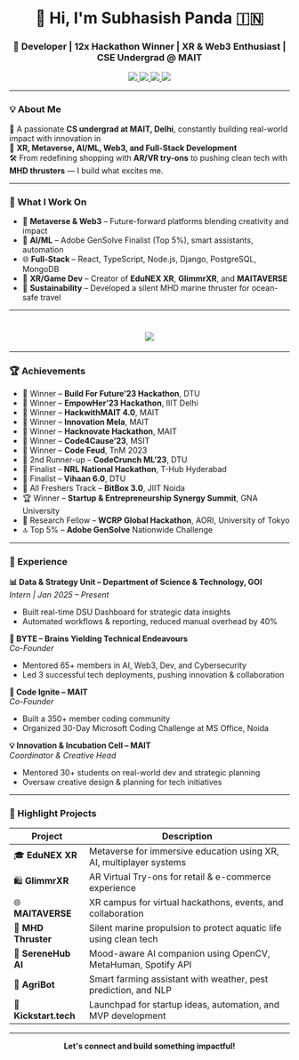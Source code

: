 <h1 align="center">👋 Hi, I'm Subhasish Panda 🇮🇳</h1>
<h3 align="center">🚀 Developer | 12x Hackathon Winner | XR & Web3 Enthusiast | CSE Undergrad @ MAIT</h3>

<p align="center">
  <a href="https://subhasishpanda.site" target="_blank">
    <img src="https://img.shields.io/badge/🌐 Portfolio-000000?style=for-the-badge&logo=Google-Chrome&logoColor=white" />
  </a>
  <a href="https://linkedin.com/in/subhasishpanda25" target="_blank">
    <img src="https://img.shields.io/badge/LinkedIn-0A66C2?style=for-the-badge&logo=linkedin&logoColor=white" />
  </a>
  <a href="https://github.com/Codingpanda252" target="_blank">
    <img src="https://img.shields.io/badge/GitHub-171515?style=for-the-badge&logo=github&logoColor=white" />
  </a>
  <a href="mailto:subhasishpanda25@gmail.com">
    <img src="https://img.shields.io/badge/Gmail-D14836?style=for-the-badge&logo=gmail&logoColor=white" />
  </a>
</p>

---

### 💡 About Me

🎯 A passionate **CS undergrad at MAIT, Delhi**, constantly building real-world impact with innovation in  
🔸 **XR, Metaverse, AI/ML, Web3, and Full-Stack Development**  
🛠️ From redefining shopping with **AR/VR try-ons** to pushing clean tech with **MHD thrusters** — I build what excites me.

---

### 🚀 What I Work On

- 🔭 **Metaverse & Web3** – Future-forward platforms blending creativity and impact  
- 🤖 **AI/ML** – Adobe GenSolve Finalist (Top 5%), smart assistants, automation  
- 🌐 **Full-Stack** – React, TypeScript, Node.js, Django, PostgreSQL, MongoDB  
- 🧠 **XR/Game Dev** – Creator of **EduNEX XR**, **GlimmrXR**, and **MAITAVERSE**  
- 🌊 **Sustainability** – Developed a silent MHD marine thruster for ocean-safe travel  

---

<h1 align="center">
  <img src="https://readme-typing-svg.demolab.com?font=Fira+Code&size=28&pause=2000&color=00FFFF&center=true&vCenter=true&width=940&height=50&lines=Welcome+to+my+GitHub+Profile!" />
</h1>

---

### 🏆 Achievements

- 🥇 Winner – **Build For Future’23 Hackathon**, DTU  
- 🥇 Winner – **EmpowHer’23 Hackathon**, IIIT Delhi  
- 🥇 Winner – **HackwithMAIT 4.0**, MAIT  
- 🥇 Winner – **Innovation Mela**, MAIT  
- 🥇 Winner – **Hacknovate Hackathon**, MAIT  
- 🥇 Winner – **Code4Cause’23**, MSIT  
- 🥇 Winner – **Code Feud**, TnM 2023  
- 🥈 2nd Runner-up – **CodeCrunch ML’23**, DTU  
- 🏅 Finalist – **NRL National Hackathon**, T-Hub Hyderabad  
- 🏅 Finalist – **Vihaan 6.0**, DTU  
- 🏅 All Freshers Track – **BitBox 3.0**, JIIT Noida  
- 🏆 Winner – **Startup & Entrepreneurship Synergy Summit**, GNA University  
- 🧠 Research Fellow – **WCRP Global Hackathon**, AORI, University of Tokyo  
- 🔝 Top 5% – **Adobe GenSolve** Nationwide Challenge  

---

### 💼 Experience

**📊 Data & Strategy Unit – Department of Science & Technology, GOI**  
*Intern | Jan 2025 – Present*  
- Built real-time DSU Dashboard for strategic data insights  
- Automated workflows & reporting, reduced manual overhead by 40%

**🧪 BYTE – Brains Yielding Technical Endeavours**  
*Co-Founder*  
- Mentored 65+ members in AI, Web3, Dev, and Cybersecurity  
- Led 3 successful tech deployments, pushing innovation & collaboration

**🧠 Code Ignite – MAIT**  
*Co-Founder*  
- Built a 350+ member coding community  
- Organized 30-Day Microsoft Coding Challenge at MS Office, Noida

**💡 Innovation & Incubation Cell – MAIT**  
*Coordinator & Creative Head*  
- Mentored 30+ students on real-world dev and strategic planning  
- Oversaw creative design & planning for tech initiatives

---

### 🚀 Highlight Projects

| Project | Description |
|--------|-------------|
| 🎓 **EduNEX XR** | Metaverse for immersive education using XR, AI, multiplayer systems |
| 🛍️ **GlimmrXR** | AR Virtual Try-ons for retail & e-commerce experience |
| 🌐 **MAITAVERSE** | XR campus for virtual hackathons, events, and collaboration |
| 🌊 **MHD Thruster** | Silent marine propulsion to protect aquatic life using clean tech |
| 🤖 **SereneHub AI** | Mood-aware AI companion using OpenCV, MetaHuman, Spotify API |
| 🌾 **AgriBot** | Smart farming assistant with weather, pest prediction, and NLP |
| 💼 **Kickstart.tech** | Launchpad for startup ideas, automation, and MVP development |

---

<p align="center"><b>Let's connect and build something impactful!</b></p>
